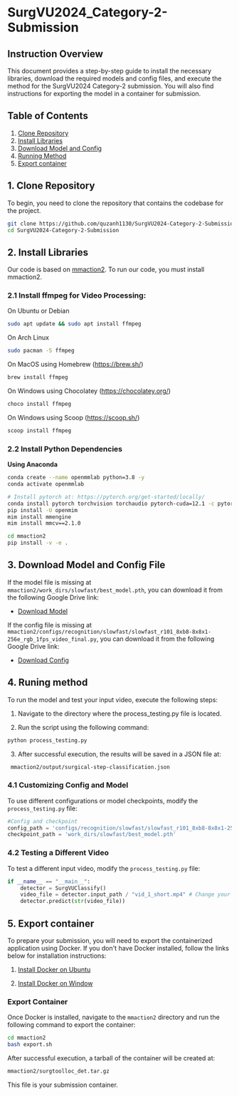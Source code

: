 # SurgVU2024_Category-2-Submission


## Instruction Overview
This document provides a step-by-step guide to install the necessary libraries, download the required models and config files, and execute the method for the SurgVU2024 Category-2 submission. You will also find instructions for exporting the model in a container for submission.

## Table of Contents
1. [Clone Repository](#clone-repository)
2. [Install Libraries](#install)
3. [Download Model and Config](#model-and-config-file)
4. [Running Method](#running-method)
5. [Export container](#export-container)


## 1. Clone Repository
To begin, you need to clone the repository that contains the codebase for the project.

```bash
git clone https://github.com/quzanh1130/SurgVU2024-Category-2-Submission.git
cd SurgVU2024-Category-2-Submission
```

## 2. Install Libraries

Our code is based on [mmaction2](https://github.com/open-mmlab/mmaction2). To run our code, you must install mmaction2.

### 2.1 Install ffmpeg for Video Processing:

On Ubuntu or Debian
```bash
sudo apt update && sudo apt install ffmpeg
```

On Arch Linux
```bash
sudo pacman -S ffmpeg
```

On MacOS using Homebrew (https://brew.sh/)
```bash
brew install ffmpeg
```

On Windows using Chocolatey (https://chocolatey.org/)
```bash
choco install ffmpeg
```

On Windows using Scoop (https://scoop.sh/)
```bash
scoop install ffmpeg
```

### 2.2 Install Python Dependencies

**Using Anaconda**
```bash
conda create --name openmmlab python=3.8 -y
conda activate openmmlab

# Install pytorch at: https://pytorch.org/get-started/locally/
conda install pytorch torchvision torchaudio pytorch-cuda=12.1 -c pytorch -c nvidia 
pip install -U openmim
mim install mmengine
mim install mmcv==2.1.0

cd mmaction2
pip install -v -e .
```

## 3. Download Model and Config File

If the model file is missing at `mmaction2/work_dirs/slowfast/best_model.pth`, you can download it from the following Google Drive link:
- [Download Model](https://drive.google.com/file/d/12cy_RJnHYARxj452y8fTgH920MSZgzt6/view?usp=drive_link)

If the config file is missing at `mmaction2/configs/recognition/slowfast/slowfast_r101_8xb8-8x8x1-256e_rgb_1fps_video_final.py`, you can download it from the following Google Drive link:

- [Download Config](https://drive.google.com/file/d/1PcUHVhJlPDXVnHBM-7tW4hQbIpo-F5iN/view?usp=sharing)

## 4. Runing method
To run the model and test your input video, execute the following steps:

1. Navigate to the directory where the process_testing.py file is located.

2. Run the script using the following command:

```bash
python process_testing.py
```

3. After successful execution, the results will be saved in a JSON file at:
```bash
 mmaction2/output/surgical-step-classification.json
```

### 4.1 Customizing Config and Model
To use different configurations or model checkpoints, modify the `process_testing.py` file:

```python
#Config and checkpoint
config_path = 'configs/recognition/slowfast/slowfast_r101_8xb8-8x8x1-256e_rgb_1fps_video_final.py'
checkpoint_path = 'work_dirs/slowfast/best_model.pth'
```

### 4.2 Testing a Different Video
To test a different input video, modify the `process_testing.py` file:

```python
if __name__ == "__main__":
    detector = SurgVUClassify()
    video_file = detector.input_path / "vid_1_short.mp4" # Change your test video
    detector.predict(str(video_file))
```

## 5. Export container

To prepare your submission, you will need to export the containerized application using Docker. If you don't have Docker installed, follow the links below for installation instructions:

1. [Install Docker on Ubuntu](https://www.digitalocean.com/community/tutorials/how-to-install-and-use-docker-on-ubuntu-20-04)

2. [Install Docker on Window](https://www.simplilearn.com/tutorials/docker-tutorial/install-docker-on-windows)

### Export Container

Once Docker is installed, navigate to the `mmaction2` directory and run the following command to export the container:

```bash
cd mmaction2
bash export.sh
```

After successful execution, a tarball of the container will be created at:
```bash
mmaction2/surgtoolloc_det.tar.gz
```

This file is your submission container.